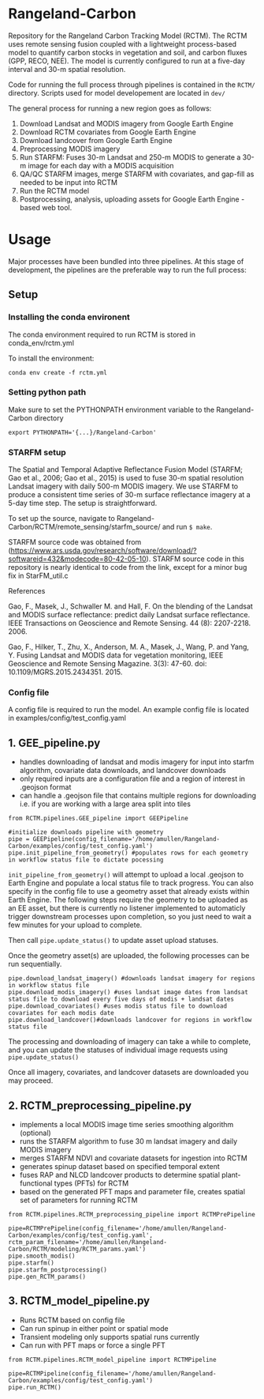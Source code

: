 # Rangeland-Carbon
Repository for the Rangeland Carbon Tracking Model (RCTM). The RCTM uses remote sensing fusion coupled with a lightweight process-based model to quantify carbon stocks in vegetation and soil, and carbon fluxes (GPP, RECO, NEE). The model is currently configured to run at a five-day interval and 30-m spatial resolution.

Code for running the full process through pipelines is contained in the ```RCTM/``` directory. Scripts used for model developement are located in ```dev/```

The general process for running a new region goes as follows:
1. Download Landsat and MODIS imagery from Google Earth Engine
3. Download RCTM covariates from Google Earth Engine
3. Download landcover from Google Earth Engine
4. Preprocessing MODIS imagery
5. Run STARFM: Fuses 30-m Landsat and 250-m MODIS to generate a 30-m image for each day with a MODIS acquisition
6. QA/QC STARFM images, merge STARFM with covariates, and gap-fill as needed to be input into RCTM
7. Run the RCTM model
8. Postprocessing, analysis, uploading assets for Google Earth Engine - based web tool.

# Usage
Major processes have been bundled into three pipelines. At this stage of development, the pipelines are the preferable way to run the full process:

## Setup
### Installing the conda environent
The conda environment required to run RCTM is stored in conda_env/rctm.yml

To install the environment: 

```
conda env create -f rctm.yml
```

### Setting python path
Make sure to set the PYTHONPATH environment variable to the Rangeland-Carbon directory

```
export PYTHONPATH='{...}/Rangeland-Carbon'
```

### STARFM setup
The Spatial and Temporal Adaptive Reflectance Fusion Model (STARFM; Gao et al., 2006; Gao et al., 2015) is used to fuse 30-m spatial resolution Landsat imagery with daily 500-m MODIS imagery. We use STARFM to produce a consistent time series of 30-m surface reflectance imagery at a 5-day time step. The setup is straightforward.

To set up the source, navigate to Rangeland-Carbon/RCTM/remote_sensing/starfm_source/ and run ```$ make```.

STARFM source code was obtained from (https://www.ars.usda.gov/research/software/download/?softwareid=432&modecode=80-42-05-10). STARFM source code in this repository is nearly identical to code from the link, except for a minor bug fix in StarFM_util.c

References
 
Gao, F., Masek, J., Schwaller M. and Hall, F. On the blending of the Landsat and MODIS surface reflectance: predict daily Landsat surface reflectance. IEEE Transactions on Geoscience and Remote Sensing. 44 (8): 2207-2218. 2006.

Gao, F., Hilker, T., Zhu, X., Anderson, M. A., Masek, J., Wang, P. and Yang, Y. Fusing Landsat and MODIS data for vegetation monitoring, IEEE Geoscience and Remote Sensing Magazine. 3(3): 47-60. doi: 10.1109/MGRS.2015.2434351. 2015.

### Config file

A config file is required to run the model. An example config file is located in examples/config/test_config.yaml

## 1. GEE_pipeline.py
   - handles downloading of landsat and modis imagery for input into starfm algorithm, covariate data downloads, and landcover downloads
   - only required inputs are a configuration file and a region of interest in .geojson format
   - can handle a .geojson file that contains multiple regions for downloading i.e. if you are working with a large area split into tiles
```
from RCTM.pipelines.GEE_pipeline import GEEPipeline

#initialize downloads pipeline with geometry
pipe = GEEPipeline(config_filename='/home/amullen/Rangeland-Carbon/examples/config/test_config.yaml')
pipe.init_pipeline_from_geometry() #populates rows for each geometry in workflow status file to dictate pocessing
```
```init_pipeline_from_geometry()``` will attempt to upload a local .geojson to Earth Engine and populate a local status file to track progress. You can also specify in the config file to use a geometry asset
that already exists within Earth Engine. The following steps require the geometry to be uploaded as an EE asset, but there is currently no listener implemented to automaticly trigger downstream processes upon completion,
so you just need to wait a few minutes for your upload to complete.

Then call ```pipe.update_status()``` to update asset upload statuses.

Once the geometry asset(s) are uploaded, the following processes can be run sequentially.

```
pipe.download_landsat_imagery() #downloads landsat imagery for regions in workflow status file
pipe.download_modis_imagery() #uses landsat image dates from landsat status file to download every five days of modis + landsat dates
pipe.download_covariates() #uses modis status file to download covariates for each modis date
pipe.download_landcover()#downloads landcover for regions in workflow status file
```

The processing and downloading of imagery can take a while to complete, and you can update the statuses of individual image requests using ```pipe.update_status()```

Once all imagery, covariates, and landcover datasets are downloaded you may proceed.

## 2. RCTM_preprocessing_pipeline.py
   - implements a local MODIS image time series smoothing algorithm (optional)
   - runs the STARFM algorithm to fuse 30 m landsat imagery and daily MODIS imagery
   - merges STARFM NDVI and covariate datasets for ingestion into RCTM
   - generates spinup dataset based on specified temporal extent
   - fuses RAP and NLCD landcover products to determine spatial plant-functional types (PFTs) for RCTM
   - based on the generated PFT maps and parameter file, creates spatial set of parameters for running RCTM
```
from RCTM.pipelines.RCTM_preprocessing_pipeline import RCTMPrePipeline

pipe=RCTMPrePipeline(config_filename='/home/amullen/Rangeland-Carbon/examples/config/test_config.yaml', rctm_param_filename='/home/amullen/Rangeland-Carbon/RCTM/modeling/RCTM_params.yaml')
pipe.smooth_modis()
pipe.starfm()
pipe.starfm_postprocessing()
pipe.gen_RCTM_params()
```

## 3. RCTM_model_pipeline.py
   - Runs RCTM based on config file
   - Can run spinup in either point or spatial mode
   - Transient modeling only supports spatial runs currently
   - Can run with PFT maps or force a single PFT
```
from RCTM.pipelines.RCTM_model_pipeline import RCTMPipeline

pipe=RCTMPipeline(config_filename='/home/amullen/Rangeland-Carbon/examples/config/test_config.yaml')
pipe.run_RCTM()
```
